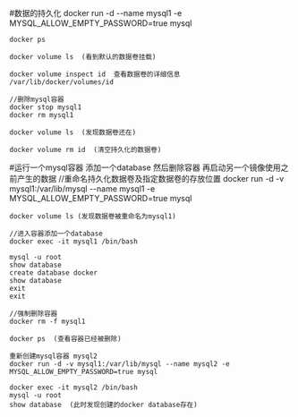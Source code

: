 #数据的持久化
    docker run -d --name mysql1 -e MYSQL_ALLOW_EMPTY_PASSWORD=true mysql
    
    docker ps
    
    docker volume ls  (看到默认的数据卷挂载)
    
    docker volume inspect id  查看数据卷的详细信息  /var/lib/docker/volumes/id
    
    //删除mysql容器
    docker stop mysql1
    docker rm mysql1
    
    docker volume ls  (发现数据卷还在)
    
    docker volume rm id  (清空持久化的数据卷)
    
#运行一个mysql容器  添加一个database 然后删除容器  再启动另一个镜像使用之前产生的数据
    //重命名持久化数据卷及指定数据卷的存放位置
    docker run -d -v mysql1:/var/lib/mysql --name mysql1 -e MYSQL_ALLOW_EMPTY_PASSWORD=true mysql

    docker volume ls (发现数据卷被重命名为mysql1)
    
    //进入容器添加一个database
    docker exec -it mysql1 /bin/bash
    
    mysql -u root
    show database
    create database docker
    show database
    exit
    exit
    
    //强制删除容器
    docker rm -f mysql1
    
    docker ps  (查看容器已经被删除)
    
    重新创建mysql容器 mysql2
    docker run -d -v mysql1:/var/lib/mysql --name mysql2 -e MYSQL_ALLOW_EMPTY_PASSWORD=true mysql

    docker exec -it mysql2 /bin/bash
    mysql -u root
    show database  (此时发现创建的docker database存在)
    
    
    
    
    
    
    
    
    
    
    
    
    
    
    
    
    
    
    
    
    
    
    
    
    
    
    
    
    
    

